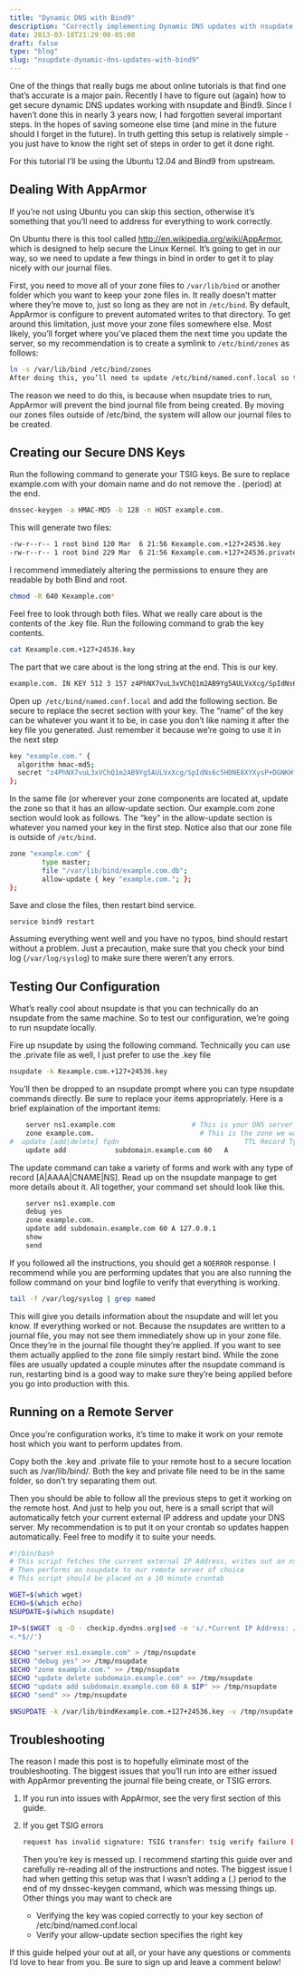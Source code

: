 ```yaml
---
title: "Dynamic DNS with Bind9"
description: "Correctly implementing Dynamic DNS updates with nsupdate and Bind9"
date: 2013-03-18T21:29:00-05:00
draft: false
type: "blog"
slug: "nsupdate-dynamic-dns-updates-with-bind9"
---
```


One of the things that really bugs me about online tutorials is that find one that’s accurate is a major pain. Recently I have to figure out (again) how to get secure dynamic DNS updates working with nsupdate and Bind9. Since I haven’t done this in nearly 3 years now, I had forgotten several important steps. In the hopes of saving someone else time (and mine in the future should I forget in the future). In truth getting this setup is relatively simple - you just have to know the right set of steps in order to get it done right.

For this tutorial I’ll be using the Ubuntu 12.04 and Bind9 from upstream.

<!--more-->

## Dealing With AppArmor

If you’re not using Ubuntu you can skip this section, otherwise it’s something that you’ll need to address for everything to work correctly.

On Ubuntu there is this tool called http://en.wikipedia.org/wiki/AppArmor, which is designed to help secure the Linux Kernel. It’s going to get in our way, so we need to update a few things in bind in order to get it to play nicely with our journal files.

First, you need to move all of your zone files to `/var/lib/bind` or another folder which you want to keep your zone files in. It really doesn’t matter where they’re move to, just so long as they are not in `/etc/bind`. By default, AppArmor is configure to prevent automated writes to that directory. To get around this limitation, just move your zone files somewhere else. Most likely, you’ll forget where you’ve placed them the next time you update the server, so my recommendation is to create a symlink to `/etc/bind/zones` as follows:

```bash
ln -s /var/lib/bind /etc/bind/zones
After doing this, you’ll need to update /etc/bind/named.conf.local so that your zone files point to /var/lib/bind.
```

The reason we need to do this, is because when nsupdate tries to run, AppArmor will prevent the bind journal file from being created. By moving our zones files outside of /etc/bind, the system will allow our journal files to be created.

## Creating our Secure DNS Keys

Run the following command to generate your TSIG keys. Be sure to replace example.com with your domain name and do not remove the . (period) at the end.

```bash
dnssec-keygen -a HMAC-MD5 -b 128 -n HOST example.com.
```

This will generate two files:

```bash
-rw-r--r-- 1 root bind 120 Mar  6 21:56 Kexample.com.+127+24536.key
-rw-r--r-- 1 root bind 229 Mar  6 21:56 Kexample.com.+127+24536.private
```

I recommend immediately altering the permissions to ensure they are readable by both Bind and root.

```bash
chmod -R 640 Kexample.com*
```

Feel free to look through both files. What we really care about is the contents of the .key file. Run the following command to grab the key contents.

```bash
cat Kexample.com.+127+24536.key
```

The part that we care about is the long string at the end. This is our key.

```bash
example.com. IN KEY 512 3 157 z4PhNX7vuL3xVChQ1m2AB9Yg5AULVxXcg/SpIdNs6c5H0NE8XYXysP+DGNKHfuwvY7kxvUdBeoGlODJ6+SfaPg==
```

Open up` /etc/bind/named.conf.local` and add the following section. Be secure to replace the secret section with your key. The “name” of the key can be whatever you want it to be, in case you don’t like naming it after the key file you generated. Just remember it because we’re going to use it in the next step

```bash
key "example.com." {
  algorithm hmac-md5;
  secret "z4PhNX7vuL3xVChQ1m2AB9Yg5AULVxXcg/SpIdNs6c5H0NE8XYXysP+DGNKHfuwvY7kxvUdBeoGlODJ6+SfaPg==";
};
```

In the same file (or wherever your zone components are located at, update the zone so that it has an allow-update section. Our example.com zone section would look as follows. The “key” in the allow-update section is whatever you named your key in the first step. Notice also that our zone file is outside of `/etc/bind`.

```bash
zone "example.com" {
        type master;
        file "/var/lib/bind/example.com.db";
        allow-update { key "example.com."; };
};
```

Save and close the files, then restart bind service.

```bash
service bind9 restart
```

Assuming everything went well and you have no typos, bind should restart without a problem. Just a precaution, make sure that you check your bind log (`/var/log/syslog`) to make sure there weren’t any errors.

## Testing Our Configuration

What’s really cool about nsupdate is that you can technically do an nsupdate from the same machine. So to test our configuration, we’re going to run nsupdate locally.

Fire up nsupdate by using the following command. Technically you can use the .private file as well, I just prefer to use the .key file

```bash
nsupdate -k Kexample.com.+127+24536.key
```

You’ll then be dropped to an nsupdate prompt where you can type nsupdate commands directly. Be sure to replace your items appropriately. Here is a brief explaination of the important items:

```bash
    server ns1.example.com                   # This is your DNS server hostname or IP address.
    zone example.com.                          # This is the zone we want to update. Be mindful of the period at the end. It's important
#  update [add|delete] fqdn                               TTL Record Type  Record       
    update add            subdomain.example.com 60   A                  127.0.0.1
```

The update command can take a variety of forms and work with any type of record [A|AAAA|CNAME|NS]. Read up on the nsupdate manpage to get more details about it. All together, your command set should look like this.

```bash
    server ns1.example.com
    debug yes
    zone example.com.
    update add subdomain.example.com 60 A 127.0.0.1 
    show
    send
```

If you followed all the instructions, you should get a `NOERROR` response. I recommend while you are performing updates that you are also running the follow command on your bind logfile to verify that everything is working.

```bash
tail -f /var/log/syslog | grep named
```

This will give you details information about the nsupdate and will let you know. If everything worked or not. Because the nsupdates are written to a journal file, you may not see them immediately show up in your zone file. Once they’re in the journal file thought they’re applied. If you want to see them actually applied to the zone file simply restart bind. While the zone files are usually updated a couple minutes after the nsupdate command is run, restarting bind is a good way to make sure they’re being applied before you go into production with this.

## Running on a Remote Server

Once you’re configuration works, it’s time to make it work on your remote host which you want to perform updates from.

Copy both the .key and .private file to your remote host to a secure location such as /var/lib/bind/. Both the key and private file need to be in the same folder, so don’t try separating them out.

Then you should be able to follow all the previous steps to get it working on the remote host. And just to help you out, here is a small script that will automatically fetch your current external IP address and update your DNS server. My recommendation is to put it on your crontab so updates happen automatically. Feel free to modify it to suite your needs.

```bash
#!/bin/bash
# This script fetches the current external IP Address, writes out an nsupdate file
# Then performs an nsupdate to our remote server of choice
# This script should be placed on a 10 minute crontab

WGET=$(which wget)
ECHO=$(which echo)
NSUPDATE=$(which nsupdate)

IP=$($WGET -q -O - checkip.dyndns.org|sed -e 's/.*Current IP Address: //' -e 's/
<.*$//')

$ECHO "server ns1.example.com" > /tmp/nsupdate
$ECHO "debug yes" >> /tmp/nsupdate
$ECHO "zone example.com." >> /tmp/nsupdate
$ECHO "update delete subdomain.example.com" >> /tmp/nsupdate
$ECHO "update add subdomain.example.com 60 A $IP" >> /tmp/nsupdate
$ECHO "send" >> /tmp/nsupdate

$NSUPDATE -k /var/lib/bindKexample.com.+127+24536.key -v /tmp/nsupdate 2>&1
```

## Troubleshooting

The reason I made this post is to hopefully eliminate most of the troubleshooting. The biggest issues that you’ll run into are either issued with AppArmor preventing the journal file being create, or TSIG errors.

1. If you run into issues with AppArmor, see the very first section of this guide.
2. If you get TSIG errors

    ```bash
    request has invalid signature: TSIG transfer: tsig verify failure (BADSIG)
    ```

    Then you’re key is messed up. I recommend starting this guide over and carefully re-reading all of the instructions and notes. The biggest issue I had when getting this setup was that I wasn’t adding a (.) period to the end of my dnssec-keygen command, which was messing things up. Other things you may want to check are

    - Verifying the key was copied correctly to your key section of /etc/bind/named.conf.local
    - Verify your allow-update section specifies the right key

If this guide helped your out at all, or your have any questions or comments I’d love to hear from you. Be sure to sign up and leave a comment below!
